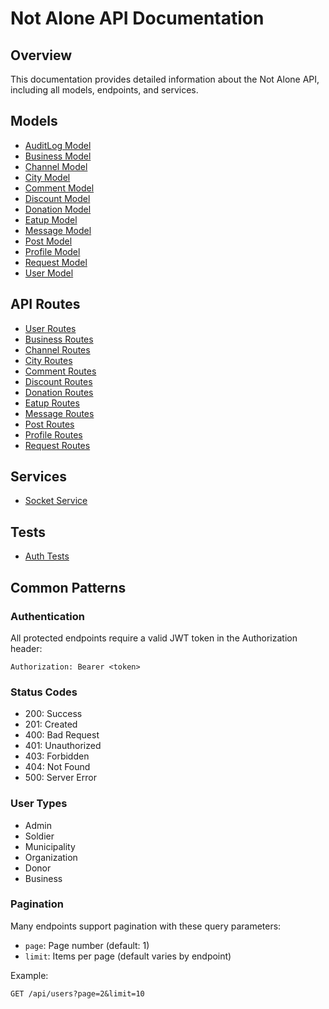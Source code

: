 # Not Alone API Documentation

## Overview

This documentation provides detailed information about the Not Alone API, including all models, endpoints, and services.

## Models

- [AuditLog Model](./models/auditLogModel.md)
- [Business Model](./models/businessModel.md)
- [Channel Model](./models/channelModel.md)
- [City Model](./models/cityModel.md)
- [Comment Model](./models/commentModel.md)
- [Discount Model](./models/discountModel.md)
- [Donation Model](./models/donationModel.md)
- [Eatup Model](./models/eatupModel.md)
- [Message Model](./models/messageModel.md)
- [Post Model](./models/postModel.md)
- [Profile Model](./models/profileModel.md)
- [Request Model](./models/requestModel.md)
- [User Model](./models/userModel.md)

## API Routes

- [User Routes](./userDoc.md)
- [Business Routes](./businessDocs.md)
- [Channel Routes](./channelDoc.md)
- [City Routes](./cityDoc.md)
- [Comment Routes](./commentDoc.md)
- [Discount Routes](./discountDocs.md)
- [Donation Routes](./donationDoc.md)
- [Eatup Routes](./eatupDoc.md)
- [Message Routes](./messageDoc.md)
- [Post Routes](./postDoc.md)
- [Profile Routes](./profileDoc.md)
- [Request Routes](./requestDoc.md)

## Services

- [Socket Service](./socketDoc.md)

## Tests

- [Auth Tests](./tests/authTestDoc.md)

## Common Patterns

### Authentication

All protected endpoints require a valid JWT token in the Authorization header:

```
Authorization: Bearer <token>
```

### Status Codes

- 200: Success
- 201: Created
- 400: Bad Request
- 401: Unauthorized
- 403: Forbidden
- 404: Not Found
- 500: Server Error

### User Types

- Admin
- Soldier
- Municipality
- Organization
- Donor
- Business

### Pagination

Many endpoints support pagination with these query parameters:

- `page`: Page number (default: 1)
- `limit`: Items per page (default varies by endpoint)

Example:

```
GET /api/users?page=2&limit=10
```
